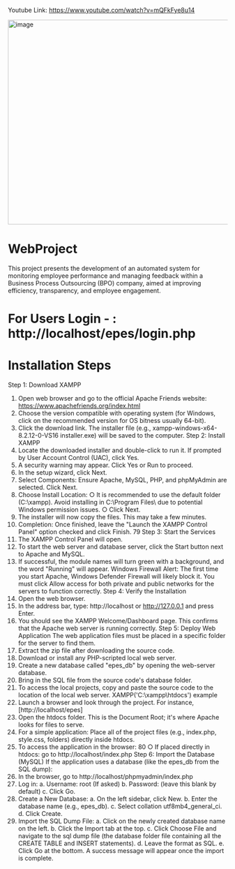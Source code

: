 Youtube Link: https://www.youtube.com/watch?v=mQFkFye8u14

<img width="920" height="469" alt="image" src="https://github.com/user-attachments/assets/c38bb6b5-d1d3-43dc-b40e-380648190f3f" />


# WebProject
This project presents the development of an automated system for monitoring  employee performance and managing feedback within a Business Process  Outsourcing (BPO) company, aimed at improving efficiency, transparency, and  employee engagement. 

#  For Users Login - : http://localhost/epes/login.php

# Installation Steps 
Step 1: Download XAMPP 
1. Open web browser and go to the official Apache Friends website: 
https://www.apachefriends.org/index.html 
2. Choose the version compatible with operating system (for Windows, click on the 
recommended version for OS bitness usually 64-bit). 
3. Click the download link. The installer file (e.g., xampp-windows-x64-8.2.12-0-VS16
installer.exe) will be saved to the computer. 
Step 2: Install XAMPP 
1. Locate the downloaded installer and double-click to run it. If prompted by User Account 
Control (UAC), click Yes. 
2. A security warning may appear. Click Yes or Run to proceed. 
3. In the setup wizard, click Next. 
4. Select Components: Ensure Apache, MySQL, PHP, and phpMyAdmin are selected. Click 
Next. 
5. Choose Install Location: 
○ It is recommended to use the default folder (C:\xampp). Avoid installing in 
C:\Program Files\ due to potential Windows permission issues. 
○ Click Next. 
6. The installer will now copy the files. This may take a few minutes. 
7. Completion: Once finished, leave the "Launch the XAMPP Control Panel" option checked 
and click Finish. 
79 
Step 3: Start the Services 
1. The XAMPP Control Panel will open. 
2. To start the web server and database server, click the Start button next to Apache and 
MySQL. 
3. If successful, the module names will turn green with a background, and the word "Running" 
will appear. 
Windows Firewall Alert: The first time you start Apache, Windows Defender Firewall will likely 
block it. You must click Allow access for both private and public networks for the servers to 
function correctly. 
Step 4: Verify the Installation 
1. Open the web browser. 
2. In the address bar, type: http://localhost or http://127.0.0.1 and press Enter. 
3. You should see the XAMPP Welcome/Dashboard page. This confirms that the Apache 
web server is running correctly. 
Step 5: Deploy Web Application 
The web application files must be placed in a specific folder for the server to find them. 
1. Extract the zip file after downloading the source code. 
2. Download or install any PHP-scripted local web server. 
3. Create a new database called "epes_db" by opening the web-server database. 
4. Bring in the SQL file from the source code's database folder. 
5. To access the local projects, copy and paste the source code to the location of the local web 
server. XAMPP('C:\xampp\htdocs') example 
6. Launch a browser and look through the project. For instance, [http://localhost/epes] 
7. Open the htdocs folder. This is the Document Root; it's where Apache looks for files to 
serve. 
8. For a simple application: Place all of the project files (e.g., index.php, style.css, folders) 
directly inside htdocs. 
9. To access the application in the browser: 
80 
○ If placed directly in htdocs: go to http://localhost/index.php 
Step 6: Import the Database (MySQL) 
If the application uses a database (like the epes_db from the SQL dump): 
1. In the browser, go to http://localhost/phpmyadmin/index.php 
2. Log in: 
a. Username: root (If asked) 
b. Password: (leave this blank by default) 
c. Click Go. 
3. Create a New Database: 
a. On the left sidebar, click New. 
b. Enter the database name (e.g., epes_db). 
c. Select collation utf8mb4_general_ci. 
d. Click Create. 
4. Import the SQL Dump File: 
a. Click on the newly created database name on the left. 
b. Click the Import tab at the top. 
c. Click Choose File and navigate to the sql dump file (the database folder file 
containing all the CREATE TABLE and INSERT statements). 
d. Leave the format as SQL. 
e. Click Go at the bottom. A success message will appear once the import is complete. 
